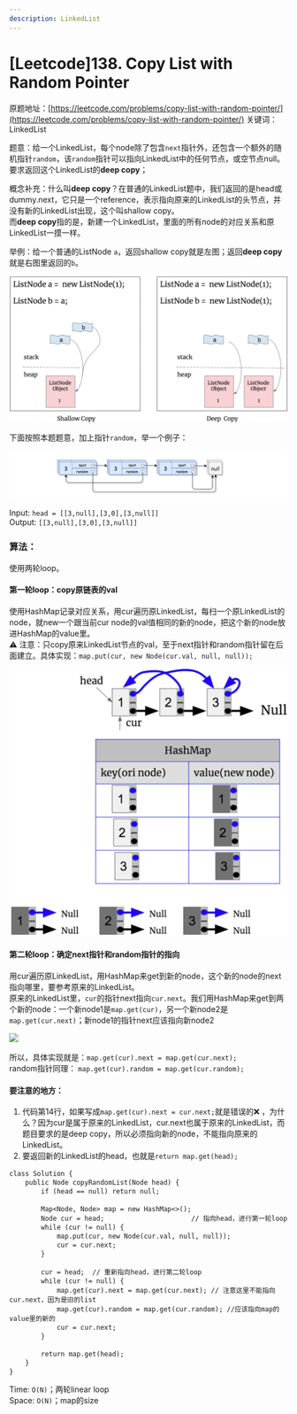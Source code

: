 ```yaml
---
description: LinkedList
---
```


# \[Leetcode]138. Copy List with Random Pointer

原题地址：[https://leetcode.com/problems/copy-list-with-random-pointer/](https://leetcode.com/problems/copy-list-with-random-pointer/) 关键词：LinkedList

题意：给一个LinkedList，每个node除了包含`next`指针外，还包含一个额外的随机指针`random`，该`random`指针可以指向LinkedList中的任何节点，或空节点null。\
要求返回这个LinkedList的**deep copy**；

概念补充：什么叫**deep copy**？在普通的LinkedList题中，我们返回的是head或dummy.next，它只是一个reference，表示指向原来的LinkedList的头节点，并没有新的LinkedList出现，这个叫shallow copy。\
而**deep copy**指的是，新建一个LinkedList，里面的所有node的对应关系和原LinkedList一摸一样。

举例：给一个普通的ListNode `a`，返回shallow copy就是左图；返回**deep copy**就是右图里返回的`b`。

![](<../.gitbook/assets/Screen Shot 2021-08-14 at 9.00.43 PM.png>)



下面按照本题题意，加上指针`random`，举一个例子：

![](../.gitbook/assets/e3.png)

Input: `head = [[3,null],[3,0],[3,null]] `\
Output:             `[[3,null],[3,0],[3,null]]`



### 算法：

使用两轮loop。

#### 第一轮loop：copy原链表的val

使用HashMap记录对应关系，用cur遍历原LinkedList，每扫一个原LinkedList的node，就new一个跟当前cur node的val值相同的新的node，把这个新的node放进HashMap的value里。\
⚠️  注意：只copy原来LinkedList节点的val，至于next指针和random指针留在后面建立。具体实现：`map.put(cur, new Node(cur.val, null, null));`

![](<../.gitbook/assets/Screen Shot 2021-08-14 at 10.57.33 PM.png>)



#### 第二轮loop：确定next指针和random指针的指向

用cur遍历原LinkedList，用HashMap来get到新的node，这个新的node的next指向哪里，要参考原来的LinkedList。\
原来的LinkedList里，`cur`的指针next指向`cur.next`。我们用HashMap来get到两个新的node：一个新node1是`map.get(cur)`，另一个新node2是`map.get(cur.next)`；新node1的指针next应该指向新node2

![](../.gitbook/assets/IMG\_6453.jpg)

所以，具体实现就是：`map.get(cur).next = map.get(cur.next); `\
random指针同理：      `map.get(cur).random = map.get(cur.random);`



#### 要注意的地方：

1. 代码第14行，如果写成`map.get(cur).next = cur.next;`就是错误的❌  ，为什么？因为cur是属于原来的LinkedList，cur.next也属于原来的LinkedList，而题目要求的是deep copy，所以必须指向新的node，不能指向原来的LinkedList。
2. 要返回新的LinkedList的head，也就是`return map.get(head);`

```
class Solution {
    public Node copyRandomList(Node head) {
        if (head == null) return null;
        
        Map<Node, Node> map = new HashMap<>();
        Node cur = head;                      // 指向head，进行第一轮loop
        while (cur != null) {
            map.put(cur, new Node(cur.val, null, null));
            cur = cur.next;
        }
        
        cur = head;  // 重新指向head，进行第二轮loop
        while (cur != null) {
            map.get(cur).next = map.get(cur.next); // 注意这里不能指向cur.next，因为是旧的list
            map.get(cur).random = map.get(cur.random); //应该指向map的value里的新的
            cur = cur.next;
        }
        
        return map.get(head);
    }
}
```

Time: `O(N)`；两轮linear loop\
Space: `O(N)`；map的size



###

